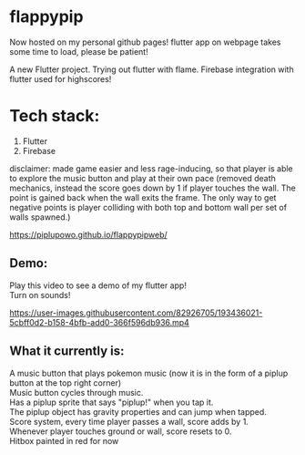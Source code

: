 # flappypip
Now hosted on my personal github pages! 
flutter app on webpage takes some time to load, please be patient!


A new Flutter project. Trying out flutter with flame. Firebase integration with flutter used for highscores!
<h1>Tech stack: </h1>
<ol>
  <li>Flutter</li>
  <li>Firebase</li>
</ol>





disclaimer: made game easier and less rage-inducing, so that player is able to explore the music button and play at their own pace (removed death mechanics, instead the score goes down by 1 if player touches the wall. The point is gained back when the wall exits the frame. The only way to get negative points is player colliding with both top and bottom wall per set of walls spawned.)

<a href='https://piplupowo.github.io/flappypipweb/'>https://piplupowo.github.io/flappypipweb/</a>

## Demo:


Play this video to see a demo of my flutter app! <br>
Turn on sounds! <br>




https://user-images.githubusercontent.com/82926705/193436021-5cbff0d2-b158-4bfb-add0-366f596db936.mp4










## What it currently is:
A music button that plays pokemon music (now it is in the form of a piplup button at the top right corner)<br>
Music button cycles through music.<br>
Has a piplup sprite that says "piplup!" when you tap it.<br>
The piplup object has gravity properties and can jump when tapped.<br>
Score system, every time player passes a wall, score adds by 1.<br>
Whenever player touches ground or wall, score resets to 0.<br>
Hitbox painted in red for now


